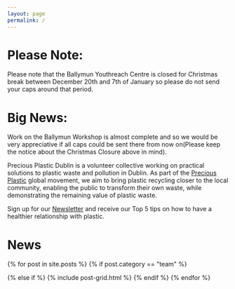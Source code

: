 ```yaml
---
layout: page
permalink: /
---
```

# Please Note:
Please note that the Ballymun Youthreach Centre is closed for Christmas break between December 20th and 7th of January so please do not send your caps around that period.
# Big News: 
Work on the Ballymun Workshop is almost complete and so we would be very appreciative if all caps could be sent there from now on(Please keep the notice about the Christmas Closure above in mind).

Precious Plastic Dublin is a volunteer collective working on practical solutions to plastic waste and pollution in Dublin. As part of the [Precious Plastic](https://preciousplastic.com) global movement, we aim to bring plastic recycling closer to the local community, enabling the public to transform their own waste, while demonstrating the remaining value of plastic waste. 



Sign up for our [Newsletter](/newsletter) and receive our Top 5 tips on how to have a healthier relationship with plastic. 

# News

<div class="tiles">
{% for post in site.posts %}
  {% if post.category == "team" %} 
  
  {% else if %}
	{% include post-grid.html %}
  {% endif %}
{% endfor %}
</div>



